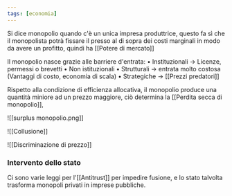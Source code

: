 ```yaml
---
tags: [economia]
---
```

Si dice monopolio quando c'è un unica impresa produttrice, questo fa sì che il monopolista potrà fissare il presso al di sopra dei costi marginali in modo da avere un profitto, quindi ha [[Potere di mercato]]

Il monopolio nasce grazie alle barriere d'entrata:
	• Instituzionali -> Licenze, permessi o brevetti
	• Non istituzionali
		• Strutturali -> entrata molto costosa (Vantaggi di costo, economia di scala)
		• Strategiche -> [[Prezzi predatori]]

Rispetto alla condizione di efficienza allocativa, il monopolio produce una quantità miniore ad un prezzo maggiore, ciò determina la [[Perdita secca di monopolio]],

![[surplus monopolio.png]]

![[Collusione]]

![[Discriminazione di prezzo]]

### Intervento dello stato

Ci sono varie leggi per l'[[Antitrust]] per impedire fusione, e lo stato talvolta trasforma monopoli privati in imprese pubbliche.
